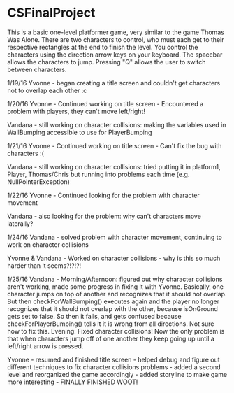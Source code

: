 # CSFinalProject

This is a basic one-level platformer game, very similar to the game Thomas Was Alone. There are two characters to control, who must each get to their respective rectangles at the end to finish the level. 
You control the characters using the direction arrow keys on your keyboard. 
The spacebar allows the characters to jump. 
Pressing "Q" allows the user to switch between characters.

1/19/16
Yvonne - began creating a title screen and couldn't get characters not to overlap each other :c

1/20/16
Yvonne - Continued working on title screen
       - Encountered a problem with players, they can't move left/right!
       
Vandana - still working on character collisions: making the variables used in WallBumping accessible to use for PlayerBumping

1/21/16
Yvonne - Continued working on title screen
       - Can't fix the bug with characters :(
       
Vandana - still working on character collisions: tried putting it in platform1, Player, Thomas/Chris but running into problems each time (e.g. NullPointerException)
 
1/22/16
Yvonne - Continued looking for the problem with character movement

Vandana - also looking for the problem: why can't characters move laterally?

1/24/16
Vandana - solved problem with character movement, continuing to work on character collisions

Yvonne & Vandana - Worked on character collisions - why is this so much harder than it seems?!?!?!

1/25/16
Vandana - 
Morning/Afternoon: figured out why character collisions aren't working, made some progress in fixing it with Yvonne.  Basically, one character jumps on top of another and recognizes that it should not overlap.  But then checkForWallBumping() executes again and the player no longer recognizes that it should not overlap with the other, because isOnGround gets set to false.  So then it falls, and gets confused because checkForPlayerBumping() tells it it is wrong from all directions.  Not sure how to fix this.
Evening: Fixed character collisions! Now the only problem is that when characters jump off of one another they keep going up until a left/right arrow is pressed.

Yvonne - resumed and finished title screen
       - helped debug and figure out different techniques to fix character collisions problems
       - added a second level and reorganized the game accordingly
       - added storyline to make game more interesting - FINALLY FINISHED WOOT!
       
